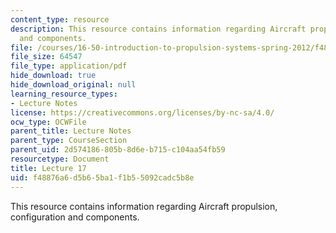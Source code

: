 ```yaml
---
content_type: resource
description: This resource contains information regarding Aircraft propulsion, configuration
  and components.
file: /courses/16-50-introduction-to-propulsion-systems-spring-2012/f48876a6d5b65ba1f1b55092cadc5b8e_MIT16_50S12_lec17.pdf
file_size: 64547
file_type: application/pdf
hide_download: true
hide_download_original: null
learning_resource_types:
- Lecture Notes
license: https://creativecommons.org/licenses/by-nc-sa/4.0/
ocw_type: OCWFile
parent_title: Lecture Notes
parent_type: CourseSection
parent_uid: 2d574186-805b-8d6e-b715-c104aa54fb59
resourcetype: Document
title: Lecture 17
uid: f48876a6-d5b6-5ba1-f1b5-5092cadc5b8e
---
```

This resource contains information regarding Aircraft propulsion, configuration and components.